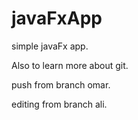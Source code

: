 # javaFxApp


simple javaFx app.


Also to learn more about git.

push from branch omar.

editing from branch ali.